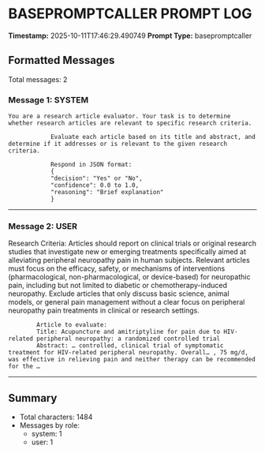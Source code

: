 # BASEPROMPTCALLER PROMPT LOG
**Timestamp:** 2025-10-11T17:46:29.490749
**Prompt Type:** basepromptcaller

## Formatted Messages
Total messages: 2

### Message 1: SYSTEM

```
You are a research article evaluator. Your task is to determine whether research articles are relevant to specific research criteria.

            Evaluate each article based on its title and abstract, and determine if it addresses or is relevant to the given research criteria.

            Respond in JSON format:
            {
            "decision": "Yes" or "No",
            "confidence": 0.0 to 1.0,
            "reasoning": "Brief explanation"
            }
```

---

### Message 2: USER

Research Criteria: Articles should report on clinical trials or original research studies that investigate new or emerging treatments specifically aimed at alleviating peripheral neuropathy pain in human subjects. Relevant articles must focus on the efficacy, safety, or mechanisms of interventions (pharmacological, non-pharmacological, or device-based) for neuropathic pain, including but not limited to diabetic or chemotherapy-induced neuropathy. Exclude articles that only discuss basic science, animal models, or general pain management without a clear focus on peripheral neuropathy pain treatments in clinical or research settings.

            Article to evaluate:
            Title: Acupuncture and amitriptyline for pain due to HIV-related peripheral neuropathy: a randomized controlled trial
            Abstract: … controlled, clinical trial of symptomatic treatment for HIV-related peripheral neuropathy. Overall… , 75 mg/d, was effective in relieving pain and neither therapy can be recommended for the …

---

## Summary
- Total characters: 1484
- Messages by role:
  - system: 1
  - user: 1